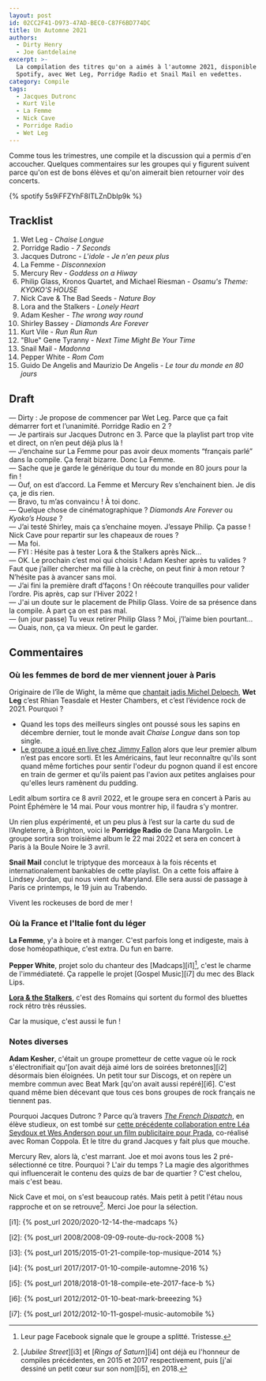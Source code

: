 ```yaml
---
layout: post
id: 02CC2F41-D973-47AD-BEC0-C87F6BD774DC
title: Un Automne 2021
authors:
  - Dirty Henry
  - Joe Gantdelaine
excerpt: >-
  La compilation des titres qu'on a aimés à l'automne 2021, disponible sur
  Spotify, avec Wet Leg, Porridge Radio et Snail Mail en vedettes.
category: Compile
tags:
  - Jacques Dutronc
  - Kurt Vile
  - La Femme
  - Nick Cave
  - Porridge Radio
  - Wet Leg
---
```


Comme tous les trimestres, une compile et la discussion qui a permis d'en
accoucher. Quelques commentaires sur les groupes qui y figurent suivent parce
qu'on est de bons élèves et qu'on aimerait bien retourner voir des concerts.

{% spotify 5s9iFFZYhF8ITLZnDbIp9k %}

## Tracklist

1. Wet Leg - _Chaise Longue_
1. Porridge Radio - _7 Seconds_
1. Jacques Dutronc - _L'idole - Je n'en peux plus_
1. La Femme - _Disconnexion_
1. Mercury Rev - _Goddess on a Hiway_
1. Philip Glass, Kronos Quartet, and Michael Riesman - _Osamu's Theme: KYOKO'S
   HOUSE_
1. Nick Cave & The Bad Seeds - _Nature Boy_
1. Lora and the Stalkers - _Lonely Heart_
1. Adam Kesher - _The wrong way round_
1. Shirley Bassey - _Diamonds Are Forever_
1. Kurt Vile - _Run Run Run_
1. "Blue" Gene Tyranny - _Next Time Might Be Your Time_
1. Snail Mail - _Madonna_
1. Pepper White - _Rom Com_
1. Guido De Angelis and Maurizio De Angelis - _Le tour du monde en 80 jours_

## Draft

— Dirty : Je propose de commencer par Wet Leg. Parce que ça fait démarrer fort
et l’unanimité. Porridge Radio en 2 ?  
— Je partirais sur Jacques Dutronc en 3. Parce que la playlist part trop vite et
direct, on n’en peut déjà plus là !  
— J’enchaine sur La Femme pour pas avoir deux moments “français parlé” dans la
compile. Ça ferait bizarre. Donc La Femme.  
— Sache que je garde le générique du tour du monde en 80 jours pour la fin !  
— Ouf, on est d’accord. La Femme et Mercury Rev s’enchainent bien. Je dis ça, je
dis rien.  
— Bravo, tu m’as convaincu ! À toi donc.  
— Quelque chose de cinématographique ? _Diamonds Are Forever_ ou *Kyoko’s
House* ?  
— J’ai testé Shirley, mais ça s’enchaine moyen. J’essaye Philip. Ça passe ! Nick
Cave pour repartir sur les chapeaux de roues ?  
— Ma foi.  
— FYI : Hésite pas à tester Lora & the Stalkers après Nick…  
— OK. Le prochain c’est moi qui choisis ! Adam Kesher après tu valides ? Faut
que j’ailler chercher ma fille à la crèche, on peut finir à mon retour ?
N’hésite pas à avancer sans moi.  
— J’ai fini la première draft d’façons ! On réécoute tranquilles pour valider
l’ordre. Pis après, cap sur l’Hiver 2022 !  
— J'ai un doute sur le placement de Philip Glass. Voire de sa présence dans la
compile. À part ça on est pas mal.  
— (un jour passe) Tu veux retirer Philip Glass ? Moi, j’l’aime bien pourtant…  
— Ouais, non, ça va mieux. On peut le garder.

## Commentaires

### Où les femmes de bord de mer viennent jouer à Paris

Originaire de l’île de Wight, la même que [chantait jadis Michel Delpech][1],
**Wet Leg** c’est Rhian Teasdale et Hester Chambers, et c’est l’évidence rock
de 2021. Pourquoi ?

- Quand les tops des meilleurs singles ont poussé sous les sapins en décembre
  dernier, tout le monde avait _Chaise Longue_ dans son top single.
- [Le groupe a joué en live chez Jimmy Fallon][2] alors que leur premier album
  n’est pas encore sorti. Et les Américains, faut leur reconnaître qu'ils sont
  quand même fortiches pour sentir l'odeur du pognon quand il est encore en
  train de germer et qu'ils paient pas l'avion aux petites anglaises pour
  qu'elles leurs ramènent du pudding.

Ledit album sortira ce 8 avril 2022, et le groupe sera en concert à Paris au
Point Éphémère le 14 mai. Pour vous montrer hip, il faudra s’y montrer.

Un rien plus expérimenté, et un peu plus à l’est sur la carte du sud de
l’Angleterre, à Brighton, voici le **Porridge Radio** de Dana Margolin. Le
groupe sortira son troisième album le 22 mai 2022 et sera en concert à Paris à
la Boule Noire le 3 avril.

**Snail Mail** conclut le triptyque des morceaux à la fois récents et
internationalement bankables de cette playlist. On a cette fois affaire à
Lindsey Jordan, qui nous vient du Maryland. Elle sera aussi de passage à Paris
ce printemps, le 19 juin au Trabendo.

Vivent les rockeuses de bord de mer !

### Où la France et l'Italie font du léger

**La Femme**, y'a à boire et à manger. C'est parfois long et indigeste, mais à
dose homéopathique, c'est extra. Du fun en barre.

**Pepper White**, projet solo du chanteur des [Madcaps][i1][^2], c'est le charme
de l'immédiateté. Ça rappelle le projet [Gospel Music][i7] du mec des Black
Lips.

[**Lora & the Stalkers**][6], c'est des Romains qui sortent du formol des
bluettes rock rétro très réussies.

Car la musique, c'est aussi le fun !

### Notes diverses

**Adam Kesher**, c'était un groupe prometteur de cette vague où le rock
s'électronifiait qu'[on avait déjà aimé lors de soirées bretonnes][i2] désormais
bien éloignées. Un petit tour sur Discogs, et on repère un membre commun avec
Beat Mark [qu'on avait aussi repéré][i6]. C'est quand même bien décevant que
tous ces bons groupes de rock français ne tiennent pas.

Pourquoi Jacques Dutronc ? Parce qu’à travers [_The French Dispatch_][4], en
élève studieux, on est tombé sur [cette précédente collaboration entre Léa
Seydoux et Wes Anderson pour un film publicitaire pour Prada][5], co-réalisé
avec Roman Coppola. Et le titre du grand Jacques y fait plus que mouche.

Mercury Rev, alors là, c'est marrant. Joe et moi avons tous les 2
pré-sélectionné ce titre. Pourquoi ? L'air du temps ? La magie des algorithmes
qui influencerait le contenu des quizs de bar de quartier ? C'est chelou, mais
c'est beau.

Nick Cave et moi, on s'est beaucoup ratés. Mais petit à petit l'étau nous
rapproche et on se retrouve[^1]. Merci Joe pour la sélection.

[^2]: Leur page Facebook signale que le groupe a splitté. Tristesse.
[^1]:
    [_Jubilee Street_][i3] et [_Rings of Saturn_][i4] ont déjà eu l'honneur de
    compiles précédentes, en 2015 et 2017 respectivement, puis [j'ai dessiné un
    petit cœur sur son nom][i5], en 2018.

[i1]: {% post_url 2020/2020-12-14-the-madcaps %}

[i2]: {% post_url 2008/2008-09-09-route-du-rock-2008 %}

[i3]: {% post_url 2015/2015-01-21-compile-top-musique-2014 %}

[i4]: {% post_url 2017/2017-01-10-compile-automne-2016 %}

[i5]: {% post_url 2018/2018-01-18-compile-ete-2017-face-b %}

[i6]: {% post_url 2012/2012-01-10-beat-mark-breeezing %}

[i7]: {% post_url 2012/2012-10-11-gospel-music-automobile %}

[1]: https://song.link/fr/i/1440645578 "Wight is Wight — Michel Delpech"
[2]:
  https://youtu.be/84ynlHPJG0Q
  "Wet Leg: Wet Dream @ The Tonight Show Starring Jimmy Fallon"
[4]: https://www.themoviedb.org/movie/542178-the-french-dispatch
[5]:
  https://youtu.be/yPNYwIx3JxM
  "Prada presents the film Candy L'Eau starring Léa Seydoux"
[6]: https://loraandthestalkers.bandcamp.com
